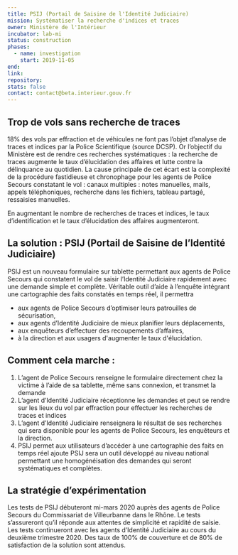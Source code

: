 ```yaml
---
title: PSIJ (Portail de Saisine de l'Identité Judiciaire)
mission: Systématiser la recherche d'indices et traces
owner: Ministère de l'Intérieur
incubator: lab-mi
status: construction
phases:
  - name: investigation
    start: 2019-11-05
end:
link:
repository:
stats: false
contact: contact@beta.interieur.gouv.fr
---
```


## Trop de vols sans recherche de traces

18% des vols par effraction et de véhicules ne font pas l’objet d’analyse de traces et indices par la Police Scientifique (source DCSP). 
Or l’objectif du Ministère est de rendre ces recherches systématiques : la recherche de traces augmente le taux d’élucidation des affaires et lutte contre la délinquance au quotidien.
La cause principale de cet écart est la complexité de la procédure fastidieuse et chronophage pour les agents de Police Secours constatant le vol : canaux multiples : notes manuelles, mails, appels téléphoniques, recherche dans les fichiers, tableau partagé, ressaisies manuelles.

En augmentant le nombre de recherches de traces et indices, le taux d’identification et le taux d’élucidation des affaires augmenteront. 


## La solution : PSIJ (Portail de Saisine de l’Identité Judiciaire)
PSIJ est un nouveau formulaire sur tablette permettant aux agents de Police Secours qui constatent le vol de saisir l’Identité Judiciaire rapidement avec une demande simple et complète. 
Véritable outil d’aide à l’enquête intégrant une cartographie des faits constatés en temps réel, il permettra 
- aux agents de Police Secours d’optimiser leurs patrouilles de sécurisation, 
- aux agents d’Identité Judiciaire de mieux planifier leurs déplacements,  
- aux enquêteurs d’effectuer des recoupements d’affaires, 
- à la direction et aux usagers d'augmenter le taux d'élucidation.

## Comment cela marche :
1. L’agent de Police Secours renseigne le formulaire directement chez la victime à l’aide de sa tablette, même sans connexion,  et transmet la demande
2. L’agent d’Identité Judiciaire réceptionne les demandes et peut se rendre sur les lieux du vol par effraction pour effectuer les recherches de traces et indices
3. L’agent d’Identité Judiciaire renseignera le résultat de ses recherches qui sera disponible pour les agents de Police Secours, les enquêteurs et la direction.
4. PSIJ permet aux utilisateurs d’accéder à une cartographie des faits en temps réel
ajoute
PSIJ sera un outil développé au niveau national permettant une homogénéisation des demandes qui seront systématiques et complètes. 


## La stratégie d’expérimentation
Les tests de PSIJ débuteront mi-mars 2020 auprès des agents de Police Secours du Commissariat de Villeurbanne dans le Rhône. Le tests  s’assureront qu’il réponde aux attentes de simplicité et rapidité de saisie. 
Les tests continueront avec les agents d’Identité Judiciaire au cours du deuxième trimestre 2020. 
Des taux de 100% de couverture et  de 80% de satisfaction de la solution sont attendus.

